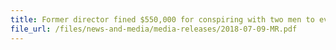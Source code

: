 ```yaml
---
title: Former director fined $550,000 for conspiring with two men to evade duties and GST on 2,700 cartons of beer 
file_url: /files/news-and-media/media-releases/2018-07-09-MR.pdf
---
```

